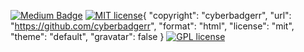 [![Medium Badge](https://img.shields.io/badge/-Medium-757575?style=flat-quare&labelColor=757575&logo=Medium&logoColor=white&link=link)](https://medium.com/@42.mfdd) 
[![MIT license](https://img.shields.io/badge/License-MIT-blue.svg)](https://cyberbadgerr.mit-license.org/){
  "copyright": "cyberbadgerr",
  "url": "https://github.com/cyberbadgerr",
  "format": "html",
  "license": "mit",
  "theme": "default",
  "gravatar": false
}
[![GPL license](https://img.shields.io/badge/License-GPL-blue.svg)](http://perso.crans.org/besson/LICENSE.html)
